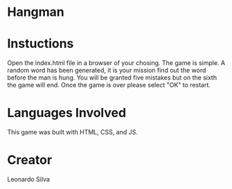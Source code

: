 # Hangman

# Instuctions
Open the index.html file in a browser of your chosing. The game is simple. A random word has been generated, it is your mission find out the word before the man is hung. You will be granted five mistakes but on the sixth the game will end. Once the game is over please select "OK" to restart.

# Languages Involved
This game was built with HTML, CSS, and JS.

# Creator
Leonardo Silva

